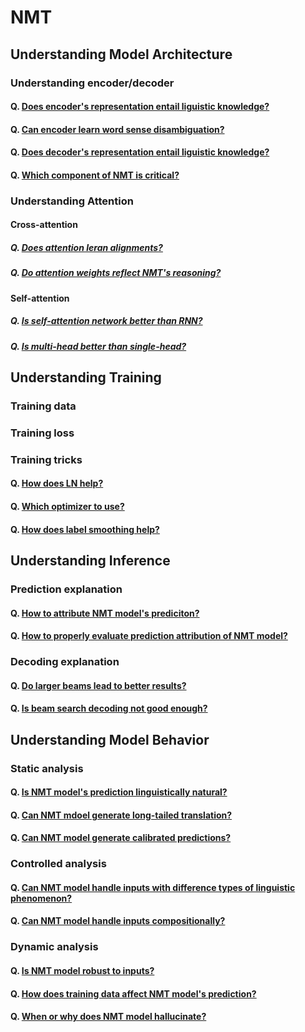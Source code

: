 # NMT

## Understanding Model Architecture

### Understanding encoder/decoder

#### Q. [Does encoder's representation entail liguistic knowledge?]()
#### Q. [Can encoder learn word sense disambiguation?]()
#### Q. [Does decoder's representation entail liguistic knowledge?]()
#### Q. [Which component of NMT is critical?]()

### Understanding Attention

#### Cross-attention

##### Q. [Does attention leran alignments?]()
##### Q. [Do attention weights reflect NMT's reasoning?]()

#### Self-attention

##### Q. [Is self-attention network better than RNN?]()
##### Q. [Is multi-head better than single-head?]()

## Understanding Training

### Training data

### Training loss

### Training tricks

#### Q. [How does LN help?]()
#### Q. [Which optimizer to use?]()
#### Q. [How does label smoothing help?]()

## Understanding Inference

### Prediction explanation

#### Q. [How to attribute NMT model's prediciton?]()
#### Q. [How to properly evaluate prediction attribution of NMT model?]()

### Decoding explanation

#### Q. [Do larger beams lead to better results?]()
#### Q. [Is beam search decoding not good enough?]()

## Understanding Model Behavior

### Static analysis

#### Q. [Is NMT model's prediction linguistically natural?]()
#### Q. [Can NMT mdoel generate long-tailed translation?]()
#### Q. [Can NMT model generate calibrated predictions?]()

### Controlled analysis

#### Q. [Can NMT model handle inputs with difference types of linguistic phenomenon?]()
#### Q. [Can NMT model handle inputs compositionally?]()

### Dynamic analysis

#### Q. [Is NMT model robust to inputs?]()
#### Q. [How does training data affect NMT model's prediction?]()
#### Q. [When or why does NMT model hallucinate?]()
